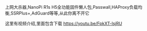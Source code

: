 上网大杀器,NanoPi R1s H5全功能固件懒人包,Passwall,HAProxy负载均衡,SSRPlus+,AdGuard等等,从此你离不开它

这里有视频介绍,里面包含下载
https://youtu.be/FpkXT-lsjRU
